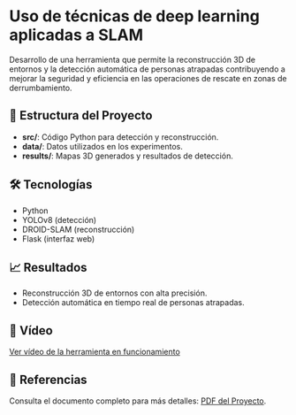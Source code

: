 # Uso de técnicas de deep learning aplicadas a SLAM

Desarrollo de una herramienta que permite la reconstrucción 3D de entornos y la detección automática de personas atrapadas contribuyendo a mejorar la seguridad y eficiencia en las operaciones de rescate en zonas de derrumbamiento.

## 📂 Estructura del Proyecto
- **src/**: Código Python para detección y reconstrucción.
- **data/**: Datos utilizados en los experimentos.
- **results/**: Mapas 3D generados y resultados de detección.

## 🛠 Tecnologías
- Python
- YOLOv8 (detección)
- DROID-SLAM (reconstrucción)
- Flask (interfaz web)

## 📈 Resultados
- Reconstrucción 3D de entornos con alta precisión.
- Detección automática en tiempo real de personas atrapadas.

## 🎥 Vídeo
[Ver vídeo de la herramienta en funcionamiento](https://www.youtube.com/watch?v=5InR5XFc-ls&feature=youtu.be)

## 🔗 Referencias
Consulta el documento completo para más detalles: [PDF del Proyecto](https://rua.ua.es/dspace/handle/10045/147448).
